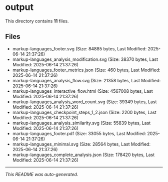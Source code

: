# output

This directory contains **11** files.

## Files

- markup-languages_footer.svg (Size: 84885 bytes, Last Modified: 2025-06-14 21:37:26)
- markup-languages_analysis_modification.svg (Size: 38370 bytes, Last Modified: 2025-06-14 21:37:26)
- markup-languages_footer_metrics.json (Size: 460 bytes, Last Modified: 2025-06-14 21:37:26)
- markup-languages_analysis_flow.svg (Size: 21358 bytes, Last Modified: 2025-06-14 21:37:26)
- markup-languages_interactive_flow.html (Size: 4567008 bytes, Last Modified: 2025-06-14 21:37:26)
- markup-languages_analysis_word_count.svg (Size: 39349 bytes, Last Modified: 2025-06-14 21:37:26)
- markup-languages_checkpoint_steps_1_2.json (Size: 2200 bytes, Last Modified: 2025-06-14 21:37:26)
- markup-languages_analysis_similarity.svg (Size: 55839 bytes, Last Modified: 2025-06-14 21:37:26)
- markup-languages_footer.pdf (Size: 33055 bytes, Last Modified: 2025-06-14 21:37:26)
- markup-languages_minimal.svg (Size: 28564 bytes, Last Modified: 2025-06-14 21:37:26)
- markup-languages_complete_analysis.json (Size: 178420 bytes, Last Modified: 2025-06-14 21:37:26)

---
*This README was auto-generated.*
